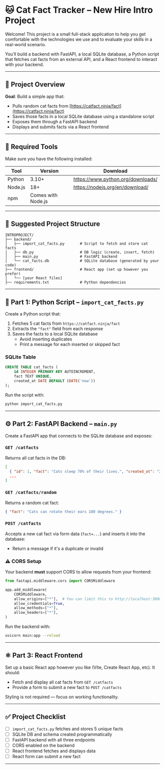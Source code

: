 # 🐱 Cat Fact Tracker – New Hire Intro Project

Welcome! This project is a small full-stack application to help you get comfortable with the technologies we use and to evaluate your skills in a real-world scenario.

You’ll build a backend with FastAPI, a local SQLite database, a Python script that fetches cat facts from an external API, and a React frontend to interact with your backend.

---

## 🎯 Project Overview

**Goal**: Build a simple app that:
- Pulls random cat facts from [https://catfact.ninja/fact](https://catfact.ninja/fact)
- Saves those facts in a local SQLite database using a standalone script
- Exposes them through a FastAPI backend
- Displays and submits facts via a React frontend

---

## 🧰 Required Tools

Make sure you have the following installed:

| Tool     | Version | Download                         |
|----------|---------|----------------------------------|
| Python   | 3.10+   | https://www.python.org/downloads/ |
| Node.js  | 18+     | https://nodejs.org/en/download/   |
| npm      | Comes with Node.js |                       |

---

## 📁 Suggested Project Structure

```
INTROPROJECT/
├── backend/
│   ├── import_cat_facts.py       # Script to fetch and store cat facts
│   ├── db.py                     # DB logic (create, insert, fetch)
│   ├── main.py                   # FastAPI backend
│   └── cat_facts.db              # SQLite database (generated by your code)
├── frontend/                     # React app (set up however you prefer)
│   └── [your React files]
├── requirements.txt              # Python dependencies
```

---

## 🐍 Part 1: Python Script – `import_cat_facts.py`

Create a Python script that:
1. Fetches 5 cat facts from `https://catfact.ninja/fact`
2. Extracts the `"fact"` field from each response
3. Saves the facts to a local SQLite database
   - Avoid inserting duplicates
   - Print a message for each inserted or skipped fact

### SQLite Table
```sql
CREATE TABLE cat_facts (
    id INTEGER PRIMARY KEY AUTOINCREMENT,
    fact TEXT UNIQUE,
    created_at DATE DEFAULT (DATE('now'))
);
```

Run the script with:
```bash
python import_cat_facts.py
```

---

## ⚙️ Part 2: FastAPI Backend – `main.py`

Create a FastAPI app that connects to the SQLite database and exposes:

### `GET /catfacts`
Returns all cat facts in the DB:
```json
[
  { "id": 1, "fact": "Cats sleep 70% of their lives.", "created_at": "2024-04-02" },
  ...
]
```

### `GET /catfacts/random`
Returns a random cat fact:
```json
{ "fact": "Cats can rotate their ears 180 degrees." }
```

### `POST /catfacts`
Accepts a new cat fact via form data (`fact=...`) and inserts it into the database:
- Return a message if it's a duplicate or invalid

### ⚠️ CORS Setup
Your backend **must** support CORS to allow requests from your frontend:
```python
from fastapi.middleware.cors import CORSMiddleware

app.add_middleware(
    CORSMiddleware,
    allow_origins=["*"],  # You can limit this to http://localhost:3000 if preferred
    allow_credentials=True,
    allow_methods=["*"],
    allow_headers=["*"],
)
```

Run the backend with:
```bash
uvicorn main:app --reload
```

---

## ⚛️ Part 3: React Frontend

Set up a basic React app however you like (Vite, Create React App, etc). It should:

- Fetch and display all cat facts from `GET /catfacts`
- Provide a form to submit a new fact to `POST /catfacts`

Styling is not required — focus on working functionality.

---

## ✅ Project Checklist

- [ ] `import_cat_facts.py` fetches and stores 5 unique facts
- [ ] SQLite DB and schema created programmatically
- [ ] FastAPI backend with all three endpoints
- [ ] CORS enabled on the backend
- [ ] React frontend fetches and displays data
- [ ] React form can submit a new fact

---

